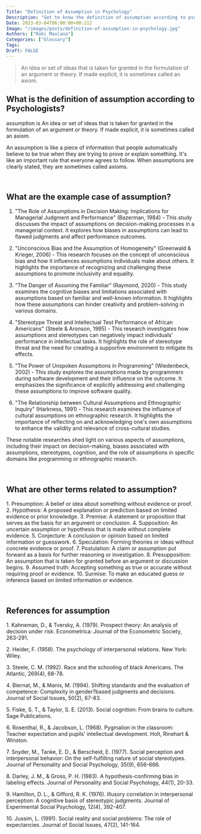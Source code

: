 ```yaml
---
Title: "Definition of Assumption in Psychology"
Description: "Get to know the definition of assumption according to psychologists."
Date: 2023-03-04T06:00:00+00:212
Image: "/images/posts/definition-of-assumption-in-psychology.jpg"
Authors: ["Robi Maulana"]
Categories: ["Glossary"]
Tags: 
Draft: FALSE
---
```





> An idea or set of ideas that is taken for granted in the formulation of an argument or theory. If made explicit, it is sometimes called an axiom.

## What is the definition of assumption according to Psychologists?

assumption is An idea or set of ideas that is taken for granted in the formulation of an argument or theory. If made explicit, it is sometimes called an axiom.

An assumption is like a piece of information that people automatically believe to be true when they are trying to prove or explain something. It's like an important rule that everyone agrees to follow. When assumptions are clearly stated, they are sometimes called axioms.

 

## What are the example case of assumption?

1) "The Role of Assumptions in Decision Making: Implications for Managerial Judgment and Performance" (Bazerman, 1984) - This study discusses the impact of assumptions on decision-making processes in a managerial context. It explores how biases in assumptions can lead to flawed judgments and affect performance outcomes.

2) "Unconscious Bias and the Assumption of Homogeneity" (Greenwald & Krieger, 2006) - This research focuses on the concept of unconscious bias and how it influences assumptions individuals make about others. It highlights the importance of recognizing and challenging these assumptions to promote inclusivity and equality.

3) "The Danger of Assuming the Familiar" (Raymond, 2020) - This study examines the cognitive biases and limitations associated with assumptions based on familiar and well-known information. It highlights how these assumptions can hinder creativity and problem-solving in various domains.

4) "Stereotype Threat and Intellectual Test Performance of African Americans" (Steele & Aronson, 1995) - This research investigates how assumptions and stereotypes can negatively impact individuals' performance in intellectual tasks. It highlights the role of stereotype threat and the need for creating a supportive environment to mitigate its effects.

5) "The Power of Unspoken Assumptions in Programming" (Wiedenbeck, 2002) - This study explores the assumptions made by programmers during software development and their influence on the outcome. It emphasizes the significance of explicitly addressing and challenging these assumptions to improve software quality.

6) "The Relationship between Cultural Assumptions and Ethnographic Inquiry" (Harkness, 1991) - This research examines the influence of cultural assumptions on ethnographic research. It highlights the importance of reflecting on and acknowledging one's own assumptions to enhance the validity and relevance of cross-cultural studies.

These notable researches shed light on various aspects of assumptions, including their impact on decision-making, biases associated with assumptions, stereotypes, cognition, and the role of assumptions in specific domains like programming or ethnographic research.

 

## What are other terms related to assumption?

1\. Presumption: A belief or idea about something without evidence or proof. 2. Hypothesis: A proposed explanation or prediction based on limited evidence or prior knowledge. 3. Premise: A statement or proposition that serves as the basis for an argument or conclusion. 4. Supposition: An uncertain assumption or hypothesis that is made without complete evidence. 5. Conjecture: A conclusion or opinion based on limited information or guesswork. 6. Speculation: Forming theories or ideas without concrete evidence or proof. 7. Postulation: A claim or assumption put forward as a basis for further reasoning or investigation. 8. Presupposition: An assumption that is taken for granted before an argument or discussion begins. 9. Assumed truth: Accepting something as true or accurate without requiring proof or evidence. 10. Surmise: To make an educated guess or inference based on limited information or evidence.

 

## References for assumption

1\. Kahneman, D., & Tversky, A. (1979). Prospect theory: An analysis of decision under risk. Econometrica: Journal of the Econometric Society, 263-291.

2\. Heider, F. (1958). The psychology of interpersonal relations. New York: Wiley.

3\. Steele, C. M. (1992). Race and the schooling of black Americans. The Atlantic, 269(4), 68-78.

4\. Biernat, M., & Manis, M. (1994). Shifting standards and the evaluation of competence: Complexity in gender?based judgments and decisions. Journal of Social Issues, 50(2), 67-83.

5\. Fiske, S. T., & Taylor, S. E. (2013). Social cognition: From brains to culture. Sage Publications.

6\. Rosenthal, R., & Jacobson, L. (1968). Pygmalion in the classroom: Teacher expectation and pupils' intellectual development. Holt, Rinehart & Winston.

7\. Snyder, M., Tanke, E. D., & Berscheid, E. (1977). Social perception and interpersonal behavior: On the self-fulfilling nature of social stereotypes. Journal of Personality and Social Psychology, 35(9), 656-666.

8\. Darley, J. M., & Gross, P. H. (1983). A hypothesis-confirming bias in labeling effects. Journal of Personality and Social Psychology, 44(1), 20-33.

9\. Hamilton, D. L., & Gifford, R. K. (1976). Illusory correlation in interpersonal perception: A cognitive basis of stereotypic judgments. Journal of Experimental Social Psychology, 12(4), 392-407.

10\. Jussim, L. (1991). Social reality and social problems: The role of expectancies. Journal of Social Issues, 47(2), 141-164.
